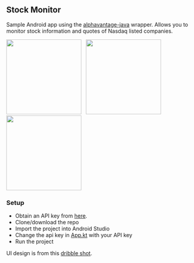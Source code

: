 ## Stock Monitor
Sample Android app using the [alphavantage-java] wrapper. Allows you to monitor stock information and quotes of Nasdaq listed companies.

[alphavantage-java]: https://github.com/crazzyghost/alphavantage-java
[dribbble shot]: https://dribbble.com/shots/13984810-Stock-Monitor

<p>
<img src="https://www.dropbox.com/s/2e6nw1zpake0n7i/Screenshot_20201117-222403_Stock_Monitor.jpg?raw=1" width="198"/>&nbsp;&nbsp;&nbsp;<img src="https://www.dropbox.com/s/33wqkpszu7g2d44/Screenshot_20201117-222418_Stock_Monitor.jpg?raw=1" width="198"/>&nbsp;&nbsp;&nbsp;<img src="https://www.dropbox.com/s/nfzf22cis8ewlc4/Screenshot_20201117-222430_Stock_Monitor.jpg?raw=1" width="198"/>
</p>

### Setup
- Obtain an API key from [here](https://www.alphavantage.co/support/#api-key).
- Clone/download the repo
- Import the project into Android Studio
- Change the api key in [App.kt](https://github.com/crazzyghost/stockmonitor/blob/master/app/src/main/java/com/crazzyghost/stockmonitor/app/App.kt) with your API key
- Run the project


UI design is from this  [dribble shot].

[alphavantage-java]: https://github.com/crazzyghost/alphavantage-java
[dribble shot]: https://dribbble.com/shots/13984810-Stock-Monitor
